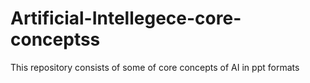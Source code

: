 # Artificial-Intellegece-core-conceptss
This repository consists of some of core concepts of AI in ppt formats
